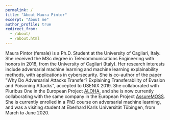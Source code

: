```yaml
---
permalink: /
title: "About Maura Pintor"
excerpt: "About me"
author_profile: true
redirect_from: 
  - /about/
  - /about.html
---
```


Maura Pintor (female) is a Ph.D. Student at the University of Cagliari, Italy. 
She received the MSc degree in Telecommunications Engineering with honors in 
2018, from the University of Cagliari (Italy). 
Her research interests include adversarial 
machine learning and machine learning explainability methods, with 
applications in cybersecurity. She is co-author of the paper \"Why 
Do Adversarial Attacks Transfer? Explaining Transferability of Evasion 
and Poisoning Attacks\", accepted to USENIX 2019. 
She collaborated with Pluribus One in the European Project 
[ALOHA](https://www.aloha-h2020.eu/), and she is now currently collaborating 
with the same company in the European Project
[AssureMOSS](https://assuremoss.eu/en/). 
She is currently enrolled in a PhD course on 
adversarial machine learning, and was a visiting student at Eberhard Karls Universität 
Tübingen, from March to June 2020.
